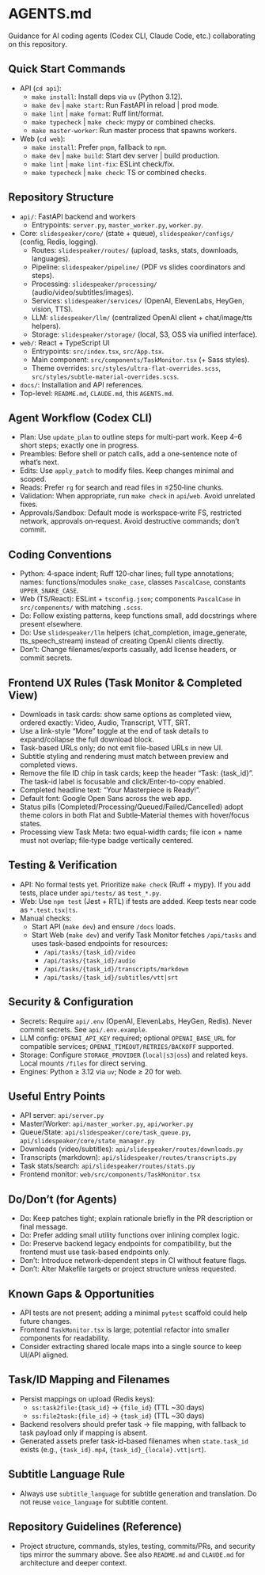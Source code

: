 # AGENTS.md

Guidance for AI coding agents (Codex CLI, Claude Code, etc.) collaborating on this repository.

## Quick Start Commands
- API (`cd api`):
  - `make install`: Install deps via `uv` (Python 3.12).
  - `make dev` | `make start`: Run FastAPI in reload | prod mode.
  - `make lint` | `make format`: Ruff lint/format.
  - `make typecheck` | `make check`: mypy or combined checks.
  - `make master-worker`: Run master process that spawns workers.
- Web (`cd web`):
  - `make install`: Prefer `pnpm`, fallback to `npm`.
  - `make dev` | `make build`: Start dev server | build production.
  - `make lint` | `make lint-fix`: ESLint check/fix.
  - `make typecheck` | `make check`: TS or combined checks.

## Repository Structure
- `api/`: FastAPI backend and workers
  - Entrypoints: `server.py`, `master_worker.py`, `worker.py`.
- Core: `slidespeaker/core/` (state + queue), `slidespeaker/configs/` (config, Redis, logging).
  - Routes: `slidespeaker/routes/` (upload, tasks, stats, downloads, languages).
  - Pipeline: `slidespeaker/pipeline/` (PDF vs slides coordinators and steps).
  - Processing: `slidespeaker/processing/` (audio/video/subtitles/images).
  - Services: `slidespeaker/services/` (OpenAI, ElevenLabs, HeyGen, vision, TTS).
  - LLM: `slidespeaker/llm/` (centralized OpenAI client + chat/image/tts helpers).
  - Storage: `slidespeaker/storage/` (local, S3, OSS via unified interface).
- `web/`: React + TypeScript UI
  - Entrypoints: `src/index.tsx`, `src/App.tsx`.
  - Main component: `src/components/TaskMonitor.tsx` (+ Sass styles).
  - Theme overrides: `src/styles/ultra-flat-overrides.scss`, `src/styles/subtle-material-overrides.scss`.
- `docs/`: Installation and API references.
- Top-level: `README.md`, `CLAUDE.md`, this `AGENTS.md`.

## Agent Workflow (Codex CLI)
- Plan: Use `update_plan` to outline steps for multi-part work. Keep 4–6 short steps; exactly one in progress.
- Preambles: Before shell or patch calls, add a one‑sentence note of what’s next.
- Edits: Use `apply_patch` to modify files. Keep changes minimal and scoped.
- Reads: Prefer `rg` for search and read files in ≤250‑line chunks.
- Validation: When appropriate, run `make check` in `api`/`web`. Avoid unrelated fixes.
- Approvals/Sandbox: Default mode is workspace‑write FS, restricted network, approvals on‑request. Avoid destructive commands; don’t commit.

## Coding Conventions
- Python: 4‑space indent; Ruff 120‑char lines; full type annotations; names: functions/modules `snake_case`, classes `PascalCase`, constants `UPPER_SNAKE_CASE`.
- Web (TS/React): ESLint + `tsconfig.json`; components `PascalCase` in `src/components/` with matching `.scss`.
- Do: Follow existing patterns, keep functions small, add docstrings where present elsewhere.
- Do: Use `slidespeaker/llm` helpers (chat_completion, image_generate, tts_speech_stream) instead of creating OpenAI clients directly.
- Don’t: Change filenames/exports casually, add license headers, or commit secrets.

## Frontend UX Rules (Task Monitor & Completed View)
- Downloads in task cards: show same options as completed view, ordered exactly: Video, Audio, Transcript, VTT, SRT.
- Use a link-style “More” toggle at the end of task details to expand/collapse the full download block.
- Task-based URLs only; do not emit file-based URLs in new UI.
- Subtitle styling and rendering must match between preview and completed views.
- Remove the file ID chip in task cards; keep the header “Task: {task_id}”. The task-id label is focusable and click/Enter-to-copy enabled.
- Completed headline text: “Your Masterpiece is Ready!”.
- Default font: Google Open Sans across the web app.
- Status pills (Completed/Processing/Queued/Failed/Cancelled) adopt theme colors in both Flat and Subtle‑Material themes with hover/focus states.
- Processing view Task Meta: two equal‑width cards; file icon + name must not overlap; file‑type badge vertically centered.

## Testing & Verification
- API: No formal tests yet. Prioritize `make check` (Ruff + mypy). If you add tests, place under `api/tests/` as `test_*.py`.
- Web: Use `npm test` (Jest + RTL) if tests are added. Keep tests near code as `*.test.tsx|ts`.
- Manual checks:
  - Start API (`make dev`) and ensure `/docs` loads.
  - Start Web (`make dev`) and verify Task Monitor fetches `/api/tasks` and uses task-based endpoints for resources:
    - `/api/tasks/{task_id}/video`
    - `/api/tasks/{task_id}/audio`
    - `/api/tasks/{task_id}/transcripts/markdown`
    - `/api/tasks/{task_id}/subtitles/vtt|srt`

## Security & Configuration
- Secrets: Require `api/.env` (OpenAI, ElevenLabs, HeyGen, Redis). Never commit secrets. See `api/.env.example`.
- LLM config: `OPENAI_API_KEY` required; optional `OPENAI_BASE_URL` for compatible services; `OPENAI_TIMEOUT/RETRIES/BACKOFF` supported.
- Storage: Configure `STORAGE_PROVIDER` (`local|s3|oss`) and related keys. Local mounts `/files` for direct serving.
- Engines: Python ≥ 3.12 via `uv`; Node ≥ 20 for web.

## Useful Entry Points
- API server: `api/server.py`
- Master/Worker: `api/master_worker.py`, `api/worker.py`
- Queue/State: `api/slidespeaker/core/task_queue.py`, `api/slidespeaker/core/state_manager.py`
- Downloads (video/subtitles): `api/slidespeaker/routes/downloads.py`
- Transcripts (markdown): `api/slidespeaker/routes/transcripts.py`
- Task stats/search: `api/slidespeaker/routes/stats.py`
- Frontend monitor: `web/src/components/TaskMonitor.tsx`

## Do/Don’t (for Agents)
- Do: Keep patches tight; explain rationale briefly in the PR description or final message.
- Do: Prefer adding small utility functions over inlining complex logic.
- Do: Preserve backend legacy endpoints for compatibility, but the frontend must use task-based endpoints only.
- Don’t: Introduce network‑dependent steps in CI without feature flags.
- Don’t: Alter Makefile targets or project structure unless requested.

## Known Gaps & Opportunities
- API tests are not present; adding a minimal `pytest` scaffold could help future changes.
- Frontend `TaskMonitor.tsx` is large; potential refactor into smaller components for readability.
- Consider extracting shared locale maps into a single source to keep UI/API aligned.

## Task/ID Mapping and Filenames
- Persist mappings on upload (Redis keys):
  - `ss:task2file:{task_id}` → `{file_id}` (TTL ~30 days)
  - `ss:file2task:{file_id}` → `{task_id}` (TTL ~30 days)
- Backend resolvers should prefer task → file mapping, with fallback to task payload only if mapping is absent.
- Generated assets prefer task-id-based filenames when `state.task_id` exists (e.g., `{task_id}.mp4`, `{task_id}_{locale}.vtt|srt`).

## Subtitle Language Rule
- Always use `subtitle_language` for subtitle generation and translation. Do not reuse `voice_language` for subtitle content.

## Repository Guidelines (Reference)
- Project structure, commands, styles, testing, commits/PRs, and security tips mirror the summary above. See also `README.md` and `CLAUDE.md` for architecture and deeper context.
